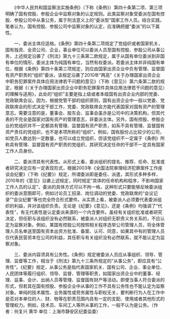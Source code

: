 　　《中华人民共和国监察法实施条例》（下称《条例》）第四十条第二项、第三项明确了国有控股、参股企业中监察对象的认定规则。此类监察对象受委派在国有控股、参股公司中从事公务，属于刑法意义上的“委派型”国家工作人员。结合实践，笔者认为，国有控股、参股公司中监察对象的认定，应准确把握“委派”的以下属性。

　　一、委派主体应适格。《条例》第四十条第二项规定了党组织或者国家机关，国有独资、全资公司、企业，事业单位可以委派人员至国有控股、参股公司从事公务，上述规定沿袭了《刑法》第九十三条第二款规定，属于从国有单位委派到非国有单位的情形，委派主体为纯国有单位，当然有权委派。若委派主体并非纯国有单位，根据《条例》第四十条第三项规定，则应由国家出资企业中负有管理、监督国有资产职责的“组织”委派，该规定沿袭了2010年“两高”《关于办理国家出资企业中职务犯罪案件具体应用法律若干问题的意见》（下称《意见》）第六条第二款的规定，根据《〈关于办理国家出资企业中职务犯罪案件具体应用法律若干问题的意见〉的理解与适用》，此处的“组织”主要是指上级或者本级国有出资企业内部的党委、党政联席会议。因为，根据党管干部的组织原则，国有出资企业中一般以党委、党政联席会的形式决定干部工作，党委、党政联席会方能代表国家对国有资产的管理意志。需要注意的是，董事会、股东会、监事会虽亦是公司中的决策机构，但其代表的不完全是国家对国有资产的管理意志，非委派主体。另外，国有控股、参股企业的党组织并不一定都具有管理、监督国有资产职责，如系不具有管理、监督国有资产责任的党组织，也不是本项所称的“组织”。例如，国有股份占比较少的公司，如党员人数达到一定数量，也可以成立党组织，但该党组织不一定属于《条例》所称具有管理、监督国有资产职责的党组织，其研究决定任命的干部不一定具有国家工作人员身份。

　　二、委派须具有代表性。从形式上看，委派组织的提名、推荐、任命、批准或者研究决定应有一定表现形式，根据2003年《全国法院审理经济犯罪案件工作座谈会纪要》（下称《纪要》）规定，所谓委派即是委任、派遣，其形式多种多样，2010年的《意见》沿袭上述规定，同时规定“具体的任命机构和程序，不影响国家工作人员的认定”。委派的具体方式可以不拘一格，这种形式只要能够反映委派组织的委派意图即可，例如讨论员工招录、岗位调动的党委、党政联席的“会议记录”“会议纪要”等也完全符合形式要件。从实质上看，被委派人必须要代表委派组织的利益，并对该组织负责。无论是《纪要》《意见》，还是《条例》均强调了“代表性”，有无代表性是认定委派来源的一个内含要件。虽经有关组织批准或者研究决定，但任职与该组织没有必然联系，被委派人对组织无职责义务关系的，不应认定为监察对象。例如，某国有控股公司按照相关程序选举公司管理人员，将全体管理人员名单送至国有资本出资方批准、备案、认可、同意，如果其中有的管理人员仅代表民营资本在公司的利益，其任职与有关组织没有必然联系，就不能认定为监察对象。

　　三、委派内容须具有公务性。《条例》规定被委派人员应从事组织、领导、管理、监督等工作，相当于《刑法》第九十三条所规定的“从事公务”，即应具有“公务性”。《纪要》规定，从事公务是指代表国家机关、国有公司、企业、事业单位、人民团体等履行组织、领导、监督、管理等职责，如国家出资企业中的董事、经理、监事、会计、出纳人员等管理、监督国有财产等活动。即便当事人符合委派的形式，但若其在国有控股、参股企业中从事的工作不具有公务性也不能认定为监察对象。单纯的技术属性、业务属性或劳务属性与职权无关，要判断行为人在工作中是否对本单位的人、财、物等在职责范围内具有一定的支配、使用或者其他形式的管理权力。例如，技术员、车间工人等所从事的工作，一般不认为是公务。（作者：何复兴 黄华 单位：上海市静安区纪委监委）